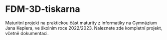 # FDM-3D-tiskarna
Maturitní projekt na praktickou část maturity z informatiky na Gymnázium Jana Keplera, ve školním roce 2022/2023. Naleznete zde kompletní projekt, včetně dokumentaci.
